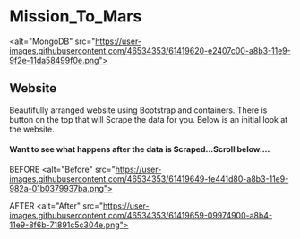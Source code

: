 # Mission_To_Mars

<alt="MongoDB" src="https://user-images.githubusercontent.com/46534353/61419620-e2407c00-a8b3-11e9-9f2e-11da58499f0e.png">

## Website
Beautifully arranged website using Bootstrap and containers. There is button on the top that will Scrape the data for you.
Below is an initial look at the website.
#### Want to see what happens after the data is Scraped...Scroll below....

BEFORE
<alt="Before" src="https://user-images.githubusercontent.com/46534353/61419649-fe441d80-a8b3-11e9-982a-01b0379937ba.png">

AFTER
<alt="After" src="https://user-images.githubusercontent.com/46534353/61419659-09974900-a8b4-11e9-8f6b-71891c5c304e.png">
